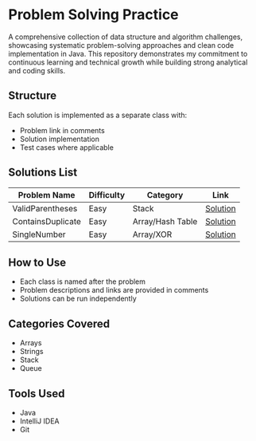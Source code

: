 # Problem Solving Practice

A comprehensive collection of data structure and algorithm challenges, showcasing systematic problem-solving approaches and clean code implementation in Java. This repository demonstrates my commitment to continuous learning and technical growth while building strong analytical and coding skills.

## Structure
Each solution is implemented as a separate class with:
- Problem link in comments
- Solution implementation
- Test cases where applicable

## Solutions List
| Problem Name | Difficulty | Category | Link |
|--------------|------------|----------|------|
| ValidParentheses | Easy | Stack | [Solution](https://github.com/islamostafa/ProblemSolving/blob/main/ValidParenthese.java) |
| ContainsDuplicate | Easy | Array/Hash Table | [Solution](https://github.com/islamostafa/ProblemSolving/blob/main/ContainsDuplicate.java) |
| SingleNumber | Easy | Array/XOR | [Solution](https://github.com/islamostafa/ProblemSolving/blob/main/SingleNumber.java) |
<!-- Add more problems as you solve them -->

## How to Use
- Each class is named after the problem
- Problem descriptions and links are provided in comments
- Solutions can be run independently

## Categories Covered
- Arrays
- Strings
- Stack
- Queue
<!-- Add more categories as you solve problems -->

## Tools Used
- Java
- IntelliJ IDEA
- Git
